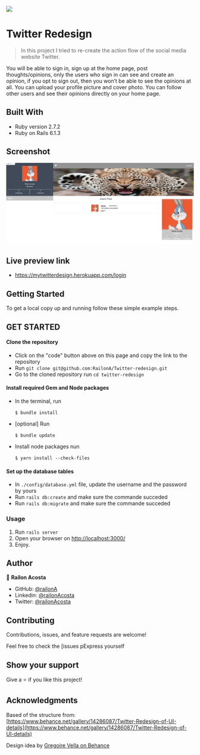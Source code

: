 ![](https://img.shields.io/badge/Microverse-blueviolet)

# Twitter Redesign

> In this project I tried to re-create the action flow of the social media website Twitter.

You will be able to sign in, sign up at the home page, post thoughts/opinions, only the users who sign in can see and create an opinion, if you opt to sign out, then you won’t be able to see the opinions at all.
You can upload your profile picture and cover photo.
You can follow other users and see their opinions directly on your home page.


## Built With

- Ruby version 2.7.2
- Ruby on Rails 6.1.3

## Screenshot

![Screenshot Main Page](./app/assets/images/Screenshot.png)


## Live preview link

- <https://mytwitterdesign.herokuapp.com/login>

## Getting Started

To get a local copy up and running follow these simple example steps.

## GET STARTED

#### Clone the repository

- Click on the "code" button above on this page and copy the link to the repository
- Run `git clone git@github.com:RailonA/Twitter-redesign.git`
- Go to the cloned repository run `cd twitter-redesign`


#### Install required Gem and Node packages

- In the terminal, run 
    ```
    $ bundle install
    ```
- [optional] Run 
    ```
    $ bundle update
    ```
- Install node packages nun
    ```
    $ yarn install --check-files
    ```

#### Set up the database tables 

- In `./config/database.yml` file, update the username and the password by yours
- Run `rails db:create` and make sure the commande succeded
- Run `rails db:migrate` and make sure the commande succeded

### Usage

1. Run `rails server`
2. Open your browser on <http://localhost:3000/>
3. Enjoy.


## Author

👤 **Railon Acosta**
- GitHub: [@railonA](https://github.com/RailonA)
- Linkedin: [@railonAcosta](https://www.linkedin.com/in/railon-acosta-81265180/)
- Twitter: [@railonAcosta](https://twitter.com/RailonAcosta)


## Contributing

Contributions, issues, and feature requests are welcome!

Feel free to check the [issues pExpress yourself

## Show your support

Give a ⭐️ if you like this project!

## Acknowledgments

Based of the structure from:
[https://www.behance.net/gallery/14286087/Twitter-Redesign-of-UI-details](https://www.behance.net/gallery/14286087/Twitter-Redesign-of-UI-details)

Design idea by [Gregoire Vella on Behance](https://www.behance.net/gregoirevella)

